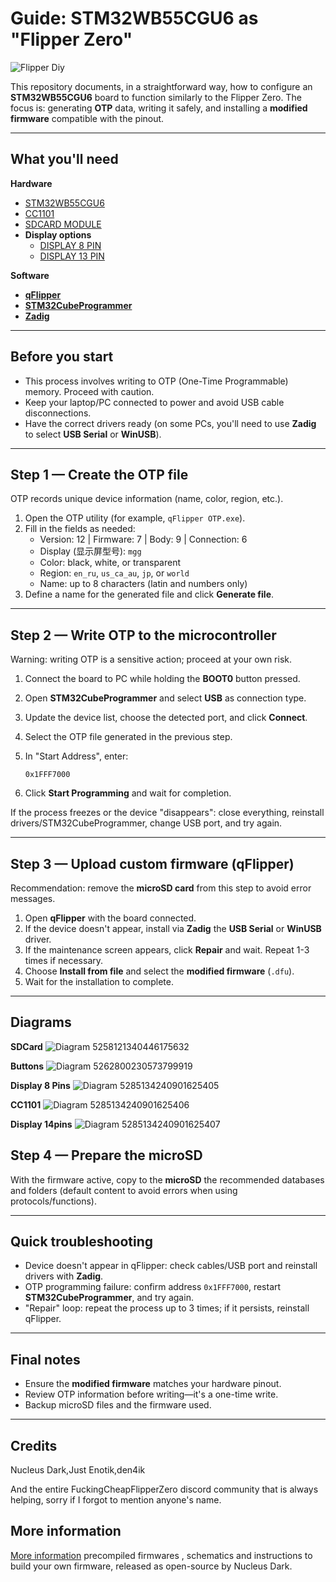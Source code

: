 # Guide: STM32WB55CGU6 as "Flipper Zero"

![Flipper Diy](Diagram/flipper%20diy.png)

This repository documents, in a straightforward way, how to configure an **STM32WB55CGU6** board to function similarly to the Flipper Zero. The focus is: generating **OTP** data, writing it safely, and installing a **modified firmware** compatible with the pinout.

---

## What you'll need

**Hardware**

- [STM32WB55CGU6](https://s.click.aliexpress.com/e/_ooz1OoJ)
- [CC1101](https://s.click.aliexpress.com/e/_opX4ZvH)
- [SDCARD MODULE](https://s.click.aliexpress.com/e/_oFUjjgb)
- **Display options**
  - [DISPLAY 8 PIN](https://s.click.aliexpress.com/e/_oD1csAb)
  - [DISPLAY 13 PIN](https://s.click.aliexpress.com/e/_okIv2gB)

**Software**

- [**qFlipper**](https://flipperzero.one/downloads)
- [**STM32CubeProgrammer**](https://www.st.com/en/development-tools/stm32cubeprog.html#get-software)
- [**Zadig**](https://zadig.akeo.ie/)

---

## Before you start

- This process involves writing to OTP (One-Time Programmable) memory. Proceed with caution.
- Keep your laptop/PC connected to power and avoid USB cable disconnections.
- Have the correct drivers ready (on some PCs, you'll need to use **Zadig** to select **USB Serial** or **WinUSB**).

---

## Step 1 — Create the OTP file

OTP records unique device information (name, color, region, etc.).

1. Open the OTP utility (for example, `qFlipper OTP.exe`).
2. Fill in the fields as needed:
   - Version: 12 | Firmware: 7 | Body: 9 | Connection: 6
   - Display (显示屏型号): `mgg`
   - Color: black, white, or transparent
   - Region: `en_ru`, `us_ca_au`, `jp`, or `world`
   - Name: up to 8 characters (latin and numbers only)
3. Define a name for the generated file and click **Generate file**.

---

## Step 2 — Write OTP to the microcontroller

Warning: writing OTP is a sensitive action; proceed at your own risk.

1. Connect the board to PC while holding the **BOOT0** button pressed.
2. Open **STM32CubeProgrammer** and select **USB** as connection type.
3. Update the device list, choose the detected port, and click **Connect**.
4. Select the OTP file generated in the previous step.
5. In "Start Address", enter:

   ```
   0x1FFF7000
   ```

6. Click **Start Programming** and wait for completion.

If the process freezes or the device "disappears": close everything, reinstall drivers/STM32CubeProgrammer, change USB port, and try again.

---

## Step 3 — Upload custom firmware (qFlipper)

Recommendation: remove the **microSD card** from this step to avoid error messages.

1. Open **qFlipper** with the board connected.
2. If the device doesn't appear, install via **Zadig** the **USB Serial** or **WinUSB** driver.
3. If the maintenance screen appears, click **Repair** and wait. Repeat 1-3 times if necessary.
4. Choose **Install from file** and select the **modified firmware** (`.dfu`).
5. Wait for the installation to complete.

---

## Diagrams

**SDCard**
![Diagram 5258121340446175632](Diagram/5258121340446175632.jpg)

**Buttons**
![Diagram 5262800230573799919](Diagram/5262800230573799919.jpg)

**Display 8 Pins**
![Diagram 5285134240901625405](Diagram/5285134240901625405.jpg)

**CC1101**
![Diagram 5285134240901625406](Diagram/5285134240901625406.jpg)

**Display 14pins**
![Diagram 5285134240901625407](Diagram/5285134240901625407.jpg)

## Step 4 — Prepare the microSD

With the firmware active, copy to the **microSD** the recommended databases and folders (default content to avoid errors when using protocols/functions).

---

## Quick troubleshooting

- Device doesn't appear in qFlipper: check cables/USB port and reinstall drivers with **Zadig**.
- OTP programming failure: confirm address `0x1FFF7000`, restart **STM32CubeProgrammer**, and try again.
- "Repair" loop: repeat the process up to 3 times; if it persists, reinstall qFlipper.

---

## Final notes

- Ensure the **modified firmware** matches your hardware pinout.
- Review OTP information before writing—it's a one-time write.
- Backup microSD files and the firmware used.

---

## Credits

Nucleus Dark,Just Enotik,den4ik


And the entire FuckingCheapFlipperZero discord community that is always helping, sorry if I forgot to mention anyone's name.

## More information 

[More information](https://github.com/GthiN89/FuckingCheapFlipperZero-DIY-Flipper-zero-The-real-on) precompiled firmwares , schematics and instructions to build your own firmware, released as open-source by Nucleus Dark.

